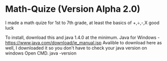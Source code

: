 # Math-Quize (Version Alpha 2.0)
I made a math quize for 1st to 7th grade, at least the basics of +,÷,-,X good luck

To install, download this and java 1.4.0 at the minimum.
Java for Windows - https://www.java.com/download/ie_manual.jsp
Avalible to download here as well, I downloaded it so you don't have to
check your java version on windows
Open CMD.
java -version


